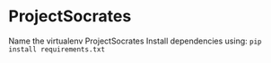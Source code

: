 # ProjectSocrates

Name the virtualenv ProjectSocrates
Install dependencies using: ```pip install requirements.txt```
